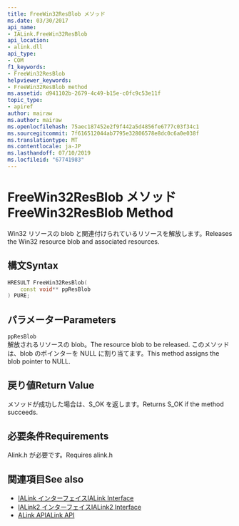 ```yaml
---
title: FreeWin32ResBlob メソッド
ms.date: 03/30/2017
api_name:
- IALink.FreeWin32ResBlob
api_location:
- alink.dll
api_type:
- COM
f1_keywords:
- FreeWin32ResBlob
helpviewer_keywords:
- FreeWin32ResBlob method
ms.assetid: d941102b-2679-4c49-b15e-c0fc9c53e11f
topic_type:
- apiref
author: mairaw
ms.author: mairaw
ms.openlocfilehash: 75aec187452e2f9f442a5d4856fe6777c03f34c1
ms.sourcegitcommit: 7f616512044ab7795e32806578e8dc0c6a0e038f
ms.translationtype: MT
ms.contentlocale: ja-JP
ms.lasthandoff: 07/10/2019
ms.locfileid: "67741983"
---
```

# <a name="freewin32resblob-method"></a><span data-ttu-id="82d4d-102">FreeWin32ResBlob メソッド</span><span class="sxs-lookup"><span data-stu-id="82d4d-102">FreeWin32ResBlob Method</span></span>
<span data-ttu-id="82d4d-103">Win32 リソースの blob と関連付けられているリソースを解放します。</span><span class="sxs-lookup"><span data-stu-id="82d4d-103">Releases the Win32 resource blob and associated resources.</span></span>  
  
## <a name="syntax"></a><span data-ttu-id="82d4d-104">構文</span><span class="sxs-lookup"><span data-stu-id="82d4d-104">Syntax</span></span>  
  
```cpp  
HRESULT FreeWin32ResBlob(  
    const void** ppResBlob  
) PURE;  
```  
  
## <a name="parameters"></a><span data-ttu-id="82d4d-105">パラメーター</span><span class="sxs-lookup"><span data-stu-id="82d4d-105">Parameters</span></span>  
 `ppResBlob`  
 <span data-ttu-id="82d4d-106">解放されるリソースの blob。</span><span class="sxs-lookup"><span data-stu-id="82d4d-106">The resource blob to be released.</span></span> <span data-ttu-id="82d4d-107">このメソッドは、blob のポインターを NULL に割り当てます。</span><span class="sxs-lookup"><span data-stu-id="82d4d-107">This method assigns the blob pointer to NULL.</span></span>  
  
## <a name="return-value"></a><span data-ttu-id="82d4d-108">戻り値</span><span class="sxs-lookup"><span data-stu-id="82d4d-108">Return Value</span></span>  
 <span data-ttu-id="82d4d-109">メソッドが成功した場合は、S_OK を返します。</span><span class="sxs-lookup"><span data-stu-id="82d4d-109">Returns S_OK if the method succeeds.</span></span>  
  
## <a name="requirements"></a><span data-ttu-id="82d4d-110">必要条件</span><span class="sxs-lookup"><span data-stu-id="82d4d-110">Requirements</span></span>  
 <span data-ttu-id="82d4d-111">Alink.h が必要です。</span><span class="sxs-lookup"><span data-stu-id="82d4d-111">Requires alink.h</span></span>  
  
## <a name="see-also"></a><span data-ttu-id="82d4d-112">関連項目</span><span class="sxs-lookup"><span data-stu-id="82d4d-112">See also</span></span>

- [<span data-ttu-id="82d4d-113">IALink インターフェイス</span><span class="sxs-lookup"><span data-stu-id="82d4d-113">IALink Interface</span></span>](../../../../docs/framework/unmanaged-api/alink/ialink-interface.md)
- [<span data-ttu-id="82d4d-114">IALink2 インターフェイス</span><span class="sxs-lookup"><span data-stu-id="82d4d-114">IALink2 Interface</span></span>](../../../../docs/framework/unmanaged-api/alink/ialink2-interface.md)
- [<span data-ttu-id="82d4d-115">ALink API</span><span class="sxs-lookup"><span data-stu-id="82d4d-115">ALink API</span></span>](../../../../docs/framework/unmanaged-api/alink/index.md)
